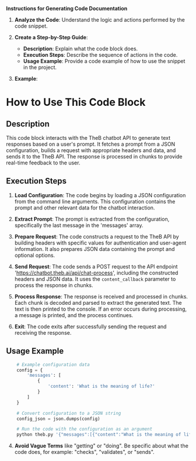 **Instructions for Generating Code Documentation**

1. **Analyze the Code**: Understand the logic and actions performed by the code snippet.

2. **Create a Step-by-Step Guide**:
    - **Description**: Explain what the code block does.
    - **Execution Steps**: Describe the sequence of actions in the code.
    - **Usage Example**: Provide a code example of how to use the snippet in the project.

3. **Example**:

How to Use This Code Block
=========================================================================================

Description
-------------------------
This code block interacts with the TheB chatbot API to generate text responses based on a user's prompt. It fetches a prompt from a JSON configuration, builds a request with appropriate headers and data, and sends it to the TheB API. The response is processed in chunks to provide real-time feedback to the user.

Execution Steps
-------------------------
1. **Load Configuration**: The code begins by loading a JSON configuration from the command line arguments. This configuration contains the prompt and other relevant data for the chatbot interaction.

2. **Extract Prompt**:  The prompt is extracted from the configuration, specifically the last message in the 'messages' array.

3. **Prepare Request**: The code constructs a request to the TheB API by building headers with specific values for authentication and user-agent information. It also prepares JSON data containing the prompt and optional options.

4. **Send Request**: The code sends a POST request to the API endpoint 'https://chatbot.theb.ai/api/chat-process', including the constructed headers and JSON data. It uses the `content_callback` parameter to process the response in chunks.

5. **Process Response**: The response is received and processed in chunks. Each chunk is decoded and parsed to extract the generated text. The text is then printed to the console. If an error occurs during processing, a message is printed, and the process continues.

6. **Exit**: The code exits after successfully sending the request and receiving the response.

Usage Example
-------------------------

```python
    # Example configuration data
    config = {
        'messages': [
            {
                'content': 'What is the meaning of life?'
            }
        ]
    }

    # Convert configuration to a JSON string
    config_json = json.dumps(config)

    # Run the code with the configuration as an argument
    python theb.py '{"messages":[{"content":"What is the meaning of life?"}]}' 
```

4. **Avoid Vague Terms** like "getting" or "doing". Be specific about what the code does, for example: "checks", "validates", or "sends".
